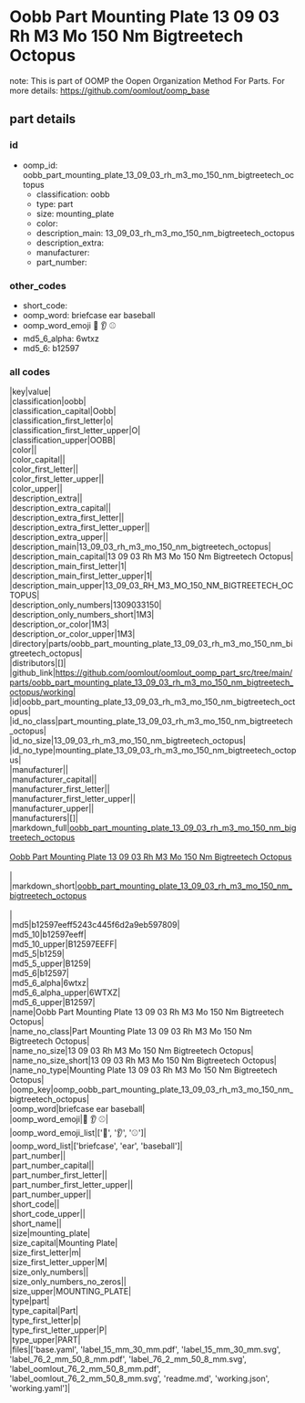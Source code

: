 # Oobb Part Mounting Plate 13 09 03 Rh M3 Mo 150 Nm Bigtreetech Octopus  

note: This is part of OOMP the Oopen Organization Method For Parts. For more details: https://github.com/oomlout/oomp_base

##  part details





### id
* oomp_id: oobb_part_mounting_plate_13_09_03_rh_m3_mo_150_nm_bigtreetech_octopus
  * classification: oobb
  * type: part
  * size: mounting_plate
  * color: 
  * description_main: 13_09_03_rh_m3_mo_150_nm_bigtreetech_octopus
  * description_extra: 
  * manufacturer: 
  * part_number: 

### other_codes
* short_code: 
* oomp_word: briefcase ear baseball
* oomp_word_emoji :briefcase: :ear: :baseball:
* md5_6_alpha: 6wtxz
* md5_6: b12597

### all codes 
|key|value|  
|classification|oobb|  
|classification_capital|Oobb|  
|classification_first_letter|o|  
|classification_first_letter_upper|O|  
|classification_upper|OOBB|  
|color||  
|color_capital||  
|color_first_letter||  
|color_first_letter_upper||  
|color_upper||  
|description_extra||  
|description_extra_capital||  
|description_extra_first_letter||  
|description_extra_first_letter_upper||  
|description_extra_upper||  
|description_main|13_09_03_rh_m3_mo_150_nm_bigtreetech_octopus|  
|description_main_capital|13 09 03 Rh M3 Mo 150 Nm Bigtreetech Octopus|  
|description_main_first_letter|1|  
|description_main_first_letter_upper|1|  
|description_main_upper|13_09_03_RH_M3_MO_150_NM_BIGTREETECH_OCTOPUS|  
|description_only_numbers|1309033150|  
|description_only_numbers_short|1M3|  
|description_or_color|1M3|  
|description_or_color_upper|1M3|  
|directory|parts/oobb_part_mounting_plate_13_09_03_rh_m3_mo_150_nm_bigtreetech_octopus|  
|distributors|[]|  
|github_link|https://github.com/oomlout/oomlout_oomp_part_src/tree/main/parts/oobb_part_mounting_plate_13_09_03_rh_m3_mo_150_nm_bigtreetech_octopus/working|  
|id|oobb_part_mounting_plate_13_09_03_rh_m3_mo_150_nm_bigtreetech_octopus|  
|id_no_class|part_mounting_plate_13_09_03_rh_m3_mo_150_nm_bigtreetech_octopus|  
|id_no_size|13_09_03_rh_m3_mo_150_nm_bigtreetech_octopus|  
|id_no_type|mounting_plate_13_09_03_rh_m3_mo_150_nm_bigtreetech_octopus|  
|manufacturer||  
|manufacturer_capital||  
|manufacturer_first_letter||  
|manufacturer_first_letter_upper||  
|manufacturer_upper||  
|manufacturers|[]|  
|markdown_full|[oobb_part_mounting_plate_13_09_03_rh_m3_mo_150_nm_bigtreetech_octopus](https://github.com/oomlout/oomlout_oomp_part_src/tree/main/parts/oobb_part_mounting_plate_13_09_03_rh_m3_mo_150_nm_bigtreetech_octopus/working)<br>[](https://github.com/oomlout/oomlout_oomp_part_src/tree/main/parts/oobb_part_mounting_plate_13_09_03_rh_m3_mo_150_nm_bigtreetech_octopus/working)<br>[Oobb Part Mounting Plate 13 09 03 Rh M3 Mo 150 Nm Bigtreetech Octopus](https://github.com/oomlout/oomlout_oomp_part_src/tree/main/parts/oobb_part_mounting_plate_13_09_03_rh_m3_mo_150_nm_bigtreetech_octopus/working)<br><br>|  
|markdown_short|[oobb_part_mounting_plate_13_09_03_rh_m3_mo_150_nm_bigtreetech_octopus](https://github.com/oomlout/oomlout_oomp_part_src/tree/main/parts/oobb_part_mounting_plate_13_09_03_rh_m3_mo_150_nm_bigtreetech_octopus/working)<br><br>|  
|md5|b12597eeff5243c445f6d2a9eb597809|  
|md5_10|b12597eeff|  
|md5_10_upper|B12597EEFF|  
|md5_5|b1259|  
|md5_5_upper|B1259|  
|md5_6|b12597|  
|md5_6_alpha|6wtxz|  
|md5_6_alpha_upper|6WTXZ|  
|md5_6_upper|B12597|  
|name|Oobb Part Mounting Plate 13 09 03 Rh M3 Mo 150 Nm Bigtreetech Octopus|  
|name_no_class|Part Mounting Plate 13 09 03 Rh M3 Mo 150 Nm Bigtreetech Octopus|  
|name_no_size|13 09 03 Rh M3 Mo 150 Nm Bigtreetech Octopus|  
|name_no_size_short|13 09 03 Rh M3 Mo 150 Nm Bigtreetech Octopus|  
|name_no_type|Mounting Plate 13 09 03 Rh M3 Mo 150 Nm Bigtreetech Octopus|  
|oomp_key|oomp_oobb_part_mounting_plate_13_09_03_rh_m3_mo_150_nm_bigtreetech_octopus|  
|oomp_word|briefcase ear baseball|  
|oomp_word_emoji|:briefcase: :ear: :baseball:|  
|oomp_word_emoji_list|[':briefcase:', ':ear:', ':baseball:']|  
|oomp_word_list|['briefcase', 'ear', 'baseball']|  
|part_number||  
|part_number_capital||  
|part_number_first_letter||  
|part_number_first_letter_upper||  
|part_number_upper||  
|short_code||  
|short_code_upper||  
|short_name||  
|size|mounting_plate|  
|size_capital|Mounting Plate|  
|size_first_letter|m|  
|size_first_letter_upper|M|  
|size_only_numbers||  
|size_only_numbers_no_zeros||  
|size_upper|MOUNTING_PLATE|  
|type|part|  
|type_capital|Part|  
|type_first_letter|p|  
|type_first_letter_upper|P|  
|type_upper|PART|  
|files|['base.yaml', 'label_15_mm_30_mm.pdf', 'label_15_mm_30_mm.svg', 'label_76_2_mm_50_8_mm.pdf', 'label_76_2_mm_50_8_mm.svg', 'label_oomlout_76_2_mm_50_8_mm.pdf', 'label_oomlout_76_2_mm_50_8_mm.svg', 'readme.md', 'working.json', 'working.yaml']|  
